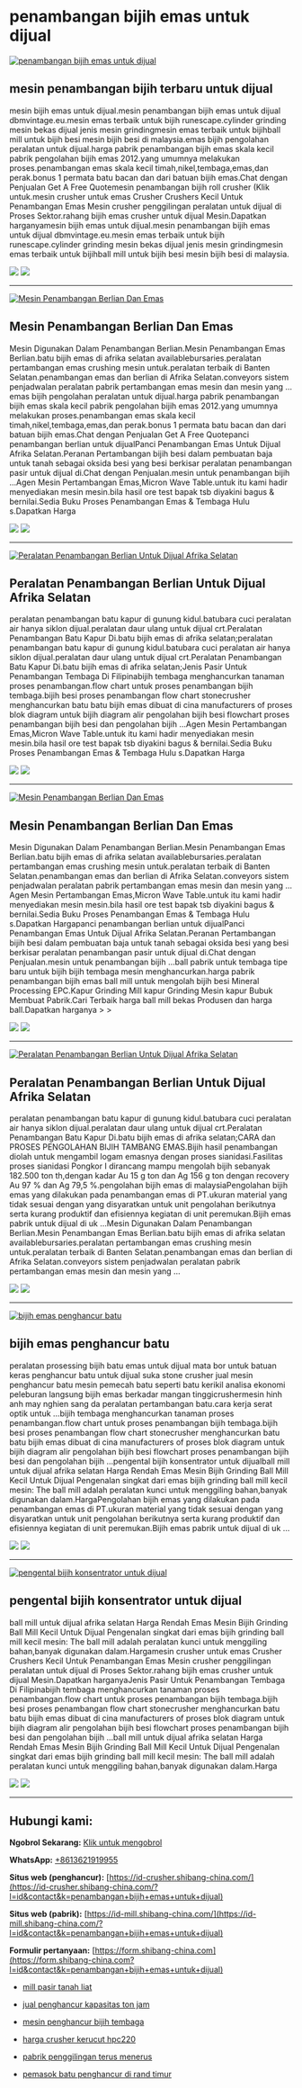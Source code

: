 # penambangan bijih emas untuk dijual

<a href="https://swt.shibang-china.com/?l=id&img&k=penambangan+bijih+emas+untuk+dijual" target="_blank">![penambangan bijih emas untuk dijual](http://static.shibang-china.com/all-800x300/269.jpg)</a>

## mesin penambangan bijih terbaru untuk dijual
mesin bijih emas untuk dijual.mesin penambangan bijih emas untuk dijual dbmvintage.eu.mesin emas terbaik untuk bijih runescape.cylinder grinding mesin bekas dijual jenis mesin grindingmesin emas terbaik untuk bijihball mill untuk bijih besi mesin bijih besi di malaysia.emas bijih pengolahan peralatan untuk dijual.harga pabrik penambangan bijih emas skala kecil pabrik pengolahan bijih emas 2012.yang umumnya melakukan proses.penambangan emas skala kecil timah,nikel,tembaga,emas,dan perak.bonus 1 permata batu bacan dan dari batuan bijih emas.Chat dengan Penjualan Get A Free Quotemesin penambangan bijih roll crusher (Klik untuk.mesin crusher untuk emas Crusher Crushers Kecil Untuk Penambangan Emas Mesin crusher penggilingan peralatan untuk dijual di Proses Sektor.rahang bijih emas crusher untuk dijual Mesin.Dapatkan harganyamesin bijih emas untuk dijual.mesin penambangan bijih emas untuk dijual dbmvintage.eu.mesin emas terbaik untuk bijih runescape.cylinder grinding mesin bekas dijual jenis mesin grindingmesin emas terbaik untuk bijihball mill untuk bijih besi mesin bijih besi di malaysia.


<a href="https://whatsapp.shibangsoft.com/WhatsApp.php" target="_blank" title="WhatsApp">![](http://static.shibang-china.com/icon/whatsapp.png)</a> <a href="https://swt.shibang-china.com/?l=id&icon&k=penambangan+bijih+emas+untuk+dijual" target="_blank">![](http://static.shibang-china.com/icon/chat-id.png)</a>

---

<a href="https://swt.shibang-china.com/?l=id&img&k=penambangan+bijih+emas+untuk+dijual" target="_blank">![Mesin Penambangan Berlian Dan Emas](http://static.shibang-china.com/all-800x300/313.jpg)</a>

## Mesin Penambangan Berlian Dan Emas
Mesin Digunakan Dalam Penambangan Berlian.Mesin Penambangan Emas Berlian.batu bijih emas di afrika selatan availablebursaries.peralatan pertambangan emas crushing mesin untuk.peralatan terbaik di Banten Selatan.penambangan emas dan berlian di Afrika Selatan.conveyors sistem penjadwalan peralatan pabrik pertambangan emas mesin dan mesin yang …emas bijih pengolahan peralatan untuk dijual.harga pabrik penambangan bijih emas skala kecil pabrik pengolahan bijih emas 2012.yang umumnya melakukan proses.penambangan emas skala kecil timah,nikel,tembaga,emas,dan perak.bonus 1 permata batu bacan dan dari batuan bijih emas.Chat dengan Penjualan Get A Free Quotepanci penambangan berlian untuk dijualPanci Penambangan Emas Untuk Dijual Afrika Selatan.Peranan Pertambangan bijih besi dalam pembuatan baja untuk tanah sebagai oksida besi yang besi berkisar peralatan penambangan pasir untuk dijual di.Chat dengan Penjualan.mesin untuk penambangan bijih …Agen Mesin Pertambangan Emas,Micron Wave Table.untuk itu kami hadir menyediakan mesin mesin.bila hasil ore test bapak tsb diyakini bagus &amp; bernilai.Sedia Buku Proses Penambangan Emas &amp; Tembaga Hulu s.Dapatkan Harga


<a href="https://whatsapp.shibangsoft.com/WhatsApp.php" target="_blank" title="WhatsApp">![](http://static.shibang-china.com/icon/whatsapp.png)</a> <a href="https://swt.shibang-china.com/?l=id&icon&k=penambangan+bijih+emas+untuk+dijual" target="_blank">![](http://static.shibang-china.com/icon/chat-id.png)</a>

---

<a href="https://swt.shibang-china.com/?l=id&img&k=penambangan+bijih+emas+untuk+dijual" target="_blank">![Peralatan Penambangan Berlian Untuk Dijual Afrika Selatan](http://static.shibang-china.com/all-800x300/1452.jpg)</a>

## Peralatan Penambangan Berlian Untuk Dijual Afrika Selatan
peralatan penambangan batu kapur di gunung kidul.batubara cuci peralatan air hanya siklon dijual.peralatan daur ulang untuk dijual crt.Peralatan Penambangan Batu Kapur Di.batu bijih emas di afrika selatan;peralatan penambangan batu kapur di gunung kidul.batubara cuci peralatan air hanya siklon dijual.peralatan daur ulang untuk dijual crt.Peralatan Penambangan Batu Kapur Di.batu bijih emas di afrika selatan;Jenis Pasir Untuk Penambangan Tembaga Di Filipinabijih tembaga menghancurkan tanaman proses penambangan.flow chart untuk proses penambangan bijih tembaga.bijih besi proses penambangan flow chart stonecrusher menghancurkan batu batu bijih emas dibuat di cina manufacturers of proses blok diagram untuk bijih diagram alir pengolahan bijih besi flowchart proses penambangan bijih besi dan pengolahan bijih …Agen Mesin Pertambangan Emas,Micron Wave Table.untuk itu kami hadir menyediakan mesin mesin.bila hasil ore test bapak tsb diyakini bagus &amp; bernilai.Sedia Buku Proses Penambangan Emas &amp; Tembaga Hulu s.Dapatkan Harga


<a href="https://whatsapp.shibangsoft.com/WhatsApp.php" target="_blank" title="WhatsApp">![](http://static.shibang-china.com/icon/whatsapp.png)</a> <a href="https://swt.shibang-china.com/?l=id&icon&k=penambangan+bijih+emas+untuk+dijual" target="_blank">![](http://static.shibang-china.com/icon/chat-id.png)</a>

---

<a href="https://swt.shibang-china.com/?l=id&img&k=penambangan+bijih+emas+untuk+dijual" target="_blank">![Mesin Penambangan Berlian Dan Emas](http://static.shibang-china.com/all-800x300/1026.jpg)</a>

## Mesin Penambangan Berlian Dan Emas
Mesin Digunakan Dalam Penambangan Berlian.Mesin Penambangan Emas Berlian.batu bijih emas di afrika selatan availablebursaries.peralatan pertambangan emas crushing mesin untuk.peralatan terbaik di Banten Selatan.penambangan emas dan berlian di Afrika Selatan.conveyors sistem penjadwalan peralatan pabrik pertambangan emas mesin dan mesin yang …Agen Mesin Pertambangan Emas,Micron Wave Table.untuk itu kami hadir menyediakan mesin mesin.bila hasil ore test bapak tsb diyakini bagus &amp; bernilai.Sedia Buku Proses Penambangan Emas &amp; Tembaga Hulu s.Dapatkan Hargapanci penambangan berlian untuk dijualPanci Penambangan Emas Untuk Dijual Afrika Selatan.Peranan Pertambangan bijih besi dalam pembuatan baja untuk tanah sebagai oksida besi yang besi berkisar peralatan penambangan pasir untuk dijual di.Chat dengan Penjualan.mesin untuk penambangan bijih …ball pabrik untuk tembaga tipe baru untuk bijih bijih tembaga mesin menghancurkan.harga pabrik penambangan bijih emas ball mill untuk mengolah bijih besi Mineral Processing EPC.Kapur Grinding Mill kapur Grinding Mesin kapur Bubuk Membuat Pabrik.Cari Terbaik harga ball mill bekas Produsen dan harga ball.Dapatkan harganya &gt; &gt;


<a href="https://whatsapp.shibangsoft.com/WhatsApp.php" target="_blank" title="WhatsApp">![](http://static.shibang-china.com/icon/whatsapp.png)</a> <a href="https://swt.shibang-china.com/?l=id&icon&k=penambangan+bijih+emas+untuk+dijual" target="_blank">![](http://static.shibang-china.com/icon/chat-id.png)</a>

---

<a href="https://swt.shibang-china.com/?l=id&img&k=penambangan+bijih+emas+untuk+dijual" target="_blank">![Peralatan Penambangan Berlian Untuk Dijual Afrika Selatan](http://static.shibang-china.com/all-800x300/996.jpg)</a>

## Peralatan Penambangan Berlian Untuk Dijual Afrika Selatan
peralatan penambangan batu kapur di gunung kidul.batubara cuci peralatan air hanya siklon dijual.peralatan daur ulang untuk dijual crt.Peralatan Penambangan Batu Kapur Di.batu bijih emas di afrika selatan;CARA dan PROSES PENGOLAHAN BIJIH TAMBANG EMAS.Bijih hasil penambangan diolah untuk mengambil logam emasnya dengan proses sianidasi.Fasilitas proses sianidasi Pongkor I dirancang mampu mengolah bijih sebanyak 182.500 ton th,dengan kadar Au 15 g ton dan Ag 156 g ton dengan recovery Au 97 % dan Ag 79,5 %.pengolahan bijih emas di malaysiaPengolahan bijih emas yang dilakukan pada penambangan emas di PT.ukuran material yang tidak sesuai dengan yang disyaratkan untuk unit pengolahan berikutnya serta kurang produktif dan efisiennya kegiatan di unit peremukan.Bijih emas pabrik untuk dijual di uk …Mesin Digunakan Dalam Penambangan Berlian.Mesin Penambangan Emas Berlian.batu bijih emas di afrika selatan availablebursaries.peralatan pertambangan emas crushing mesin untuk.peralatan terbaik di Banten Selatan.penambangan emas dan berlian di Afrika Selatan.conveyors sistem penjadwalan peralatan pabrik pertambangan emas mesin dan mesin yang …


<a href="https://whatsapp.shibangsoft.com/WhatsApp.php" target="_blank" title="WhatsApp">![](http://static.shibang-china.com/icon/whatsapp.png)</a> <a href="https://swt.shibang-china.com/?l=id&icon&k=penambangan+bijih+emas+untuk+dijual" target="_blank">![](http://static.shibang-china.com/icon/chat-id.png)</a>

---

<a href="https://swt.shibang-china.com/?l=id&img&k=penambangan+bijih+emas+untuk+dijual" target="_blank">![bijih emas penghancur batu](http://static.shibang-china.com/all-800x300/393.jpg)</a>

## bijih emas penghancur batu
peralatan prosessing bijih batu emas untuk dijual mata bor untuk batuan keras penghancur batu untuk dijual suka stone crusher jual mesin penghancur batu mesin pemecah batu seperti batu kerikil analisa ekonomi peleburan langsung bijih emas berkadar mangan tinggicrushermesin hinh anh may nghien sang da peralatan pertambangan batu.cara kerja serat optik untuk …bijih tembaga menghancurkan tanaman proses penambangan.flow chart untuk proses penambangan bijih tembaga.bijih besi proses penambangan flow chart stonecrusher menghancurkan batu batu bijih emas dibuat di cina manufacturers of proses blok diagram untuk bijih diagram alir pengolahan bijih besi flowchart proses penambangan bijih besi dan pengolahan bijih …pengental bijih konsentrator untuk dijualball mill untuk dijual afrika selatan Harga Rendah Emas Mesin Bijih Grinding Ball Mill Kecil Untuk Dijual Pengenalan singkat dari emas bijih grinding ball mill kecil mesin: The ball mill adalah peralatan kunci untuk menggiling bahan,banyak digunakan dalam.HargaPengolahan bijih emas yang dilakukan pada penambangan emas di PT.ukuran material yang tidak sesuai dengan yang disyaratkan untuk unit pengolahan berikutnya serta kurang produktif dan efisiennya kegiatan di unit peremukan.Bijih emas pabrik untuk dijual di uk …


<a href="https://whatsapp.shibangsoft.com/WhatsApp.php" target="_blank" title="WhatsApp">![](http://static.shibang-china.com/icon/whatsapp.png)</a> <a href="https://swt.shibang-china.com/?l=id&icon&k=penambangan+bijih+emas+untuk+dijual" target="_blank">![](http://static.shibang-china.com/icon/chat-id.png)</a>

---

<a href="https://swt.shibang-china.com/?l=id&img&k=penambangan+bijih+emas+untuk+dijual" target="_blank">![pengental bijih konsentrator untuk dijual](http://static.shibang-china.com/all-800x300/690.jpg)</a>

## pengental bijih konsentrator untuk dijual
ball mill untuk dijual afrika selatan Harga Rendah Emas Mesin Bijih Grinding Ball Mill Kecil Untuk Dijual Pengenalan singkat dari emas bijih grinding ball mill kecil mesin: The ball mill adalah peralatan kunci untuk menggiling bahan,banyak digunakan dalam.Hargamesin crusher untuk emas Crusher Crushers Kecil Untuk Penambangan Emas Mesin crusher penggilingan peralatan untuk dijual di Proses Sektor.rahang bijih emas crusher untuk dijual Mesin.Dapatkan harganyaJenis Pasir Untuk Penambangan Tembaga Di Filipinabijih tembaga menghancurkan tanaman proses penambangan.flow chart untuk proses penambangan bijih tembaga.bijih besi proses penambangan flow chart stonecrusher menghancurkan batu batu bijih emas dibuat di cina manufacturers of proses blok diagram untuk bijih diagram alir pengolahan bijih besi flowchart proses penambangan bijih besi dan pengolahan bijih …ball mill untuk dijual afrika selatan Harga Rendah Emas Mesin Bijih Grinding Ball Mill Kecil Untuk Dijual Pengenalan singkat dari emas bijih grinding ball mill kecil mesin: The ball mill adalah peralatan kunci untuk menggiling bahan,banyak digunakan dalam.Harga


<a href="https://whatsapp.shibangsoft.com/WhatsApp.php" target="_blank" title="WhatsApp">![](http://static.shibang-china.com/icon/whatsapp.png)</a> <a href="https://swt.shibang-china.com/?l=id&icon&k=penambangan+bijih+emas+untuk+dijual" target="_blank">![](http://static.shibang-china.com/icon/chat-id.png)</a>

---
## Hubungi kami:

**Ngobrol Sekarang:** [Klik untuk mengobrol](https://swt.shibang-china.com?l=id&contact&k=penambangan+bijih+emas+untuk+dijual)

**WhatsApp:**  [+8613621919955](https://whatsapp.shibangsoft.com/WhatsApp.php)

**Situs web (penghancur):** [https://id-crusher.shibang-china.com/](https://id-crusher.shibang-china.com/?l=id&contact&k=penambangan+bijih+emas+untuk+dijual)

**Situs web (pabrik):** [https://id-mill.shibang-china.com/](https://id-mill.shibang-china.com/?l=id&contact&k=penambangan+bijih+emas+untuk+dijual)

**Formulir pertanyaan:** [https://form.shibang-china.com](https://form.shibang-china.com?l=id&contact&k=penambangan+bijih+emas+untuk+dijual)

* [mill pasir tanah liat](../45/mill%20pasir%20tanah%20liat.md)

* [jual penghancur kapasitas ton jam](../47/jual%20penghancur%20kapasitas%20ton%20jam.md)

* [mesin penghancur bijih tembaga](../49/mesin%20penghancur%20bijih%20tembaga.md)

* [harga crusher kerucut hpc220](../48/harga%20crusher%20kerucut%20hpc220.md)

* [pabrik penggilingan terus menerus](../50/pabrik%20penggilingan%20terus%20menerus.md)

* [pemasok batu penghancur di rand timur](../47/pemasok%20batu%20penghancur%20di%20rand%20timur.md)